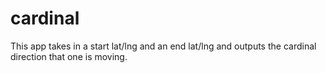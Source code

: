 # cardinal

This app takes in a start lat/lng and an end lat/lng and outputs the cardinal direction that one is moving.

